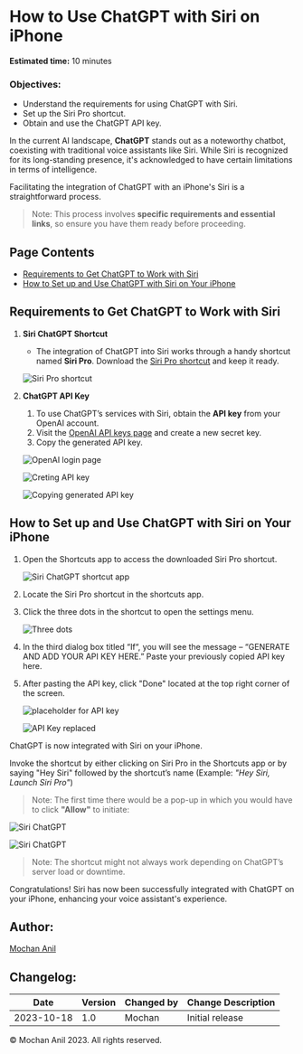 # How to Use ChatGPT with Siri on iPhone

**Estimated time:** 10 minutes

### Objectives:
- Understand the requirements for using ChatGPT with Siri.
- Set up the Siri Pro shortcut.
- Obtain and use the ChatGPT API key.

In the current AI landscape, **ChatGPT** stands out as a noteworthy chatbot, coexisting with traditional voice assistants like Siri. While Siri is recognized for its long-standing presence, it's acknowledged to have certain limitations in terms of intelligence.  

Facilitating the integration of ChatGPT with an iPhone's Siri is a straightforward process.  

> Note: This process involves **specific requirements and essential links**, so ensure you have them ready before proceeding.

## Page Contents

- [Requirements to Get ChatGPT to Work with Siri](#requirements-to-get-chatgpt-to-work-with-siri)
- [How to Set up and Use ChatGPT with Siri on Your iPhone](#how-to-set-up-and-use-chatgpt-with-siri-on-your-iphone)

## Requirements to Get ChatGPT to Work with Siri

1. **Siri ChatGPT Shortcut**
   - The integration of ChatGPT into Siri works through a handy shortcut named **Siri Pro**. Download the [Siri Pro shortcut](https://www.icloud.com/shortcuts/e3b3a71269364bbd9cadef9c7fefbba0) and keep it ready.
   
    ![Siri Pro shortcut](https://github.com/mochananil/Sample_work/blob/3de43280769451cd70ea4f8c79c3e28c40a3cea2/1.jpeg)

2. **ChatGPT API Key**
   1. To use ChatGPT’s services with Siri, obtain the **API key** from your OpenAI account.
   2. Visit the [OpenAI API keys page](https://platform.openai.com/account/api-keys) and create a new secret key.
   3. Copy the generated API key.
     
   ![OpenAI login page](https://github.com/mochananil/Sample_work/blob/3de43280769451cd70ea4f8c79c3e28c40a3cea2/4.jpg)

   ![Creting API key](https://github.com/mochananil/Sample_work/blob/3de43280769451cd70ea4f8c79c3e28c40a3cea2/5.jpg)
   
   ![Copying generated API key](https://github.com/mochananil/Sample_work/blob/3de43280769451cd70ea4f8c79c3e28c40a3cea2/6.jpg)


## How to Set up and Use ChatGPT with Siri on Your iPhone

1. Open the Shortcuts app to access the downloaded Siri Pro shortcut.
   
   ![Siri ChatGPT shortcut app](https://github.com/mochananil/Sample_work/blob/3de43280769451cd70ea4f8c79c3e28c40a3cea2/7.jpg)

2. Locate the Siri Pro shortcut in the shortcuts app.
3. Click the three dots in the shortcut to open the settings menu.

   ![Three dots](https://github.com/mochananil/Sample_work/blob/f03688f934ab14bdecbec2b2323538b214553f0a/three%20dots.jpg)

4. In the third dialog box titled “If“, you will see the message – “GENERATE AND ADD YOUR API KEY HERE.” Paste your previously copied API key here.
5. After pasting the API key, click "Done" located at the top right corner of the screen.

   ![placeholder for API key](https://github.com/mochananil/Sample_work/blob/3de43280769451cd70ea4f8c79c3e28c40a3cea2/3.jpg)  
   
   ![API Key replaced](https://github.com/mochananil/Sample_work/blob/3de43280769451cd70ea4f8c79c3e28c40a3cea2/8.jpg)

ChatGPT is now integrated with Siri on your iPhone.

Invoke the shortcut by either clicking on Siri Pro in the Shortcuts app or by saying "Hey Siri" followed by the shortcut’s name (Example: *"Hey Siri, Launch Siri Pro"*)

> Note: The first time there would be a pop-up in which you would have to click **"Allow"** to initiate:

   ![Siri ChatGPT](https://github.com/mochananil/Sample_work/blob/3de43280769451cd70ea4f8c79c3e28c40a3cea2/9.jpg)
   
   ![Siri ChatGPT](https://github.com/mochananil/Sample_work/blob/3de43280769451cd70ea4f8c79c3e28c40a3cea2/10.jpg)


> Note: The shortcut might not always work depending on ChatGPT’s server load or downtime.

Congratulations! Siri has now been successfully integrated with ChatGPT on your iPhone, enhancing your voice assistant's experience.

## Author:

[Mochan Anil](https://www.linkedin.com/in/mochan-anil/) 


## Changelog:

| Date |	Version|	Changed by | Change Description |
| ---- | ---- | ---- | ---- |
| 2023-10-18 | 1.0 | Mochan | Initial release |


© Mochan Anil 2023. All rights reserved.
